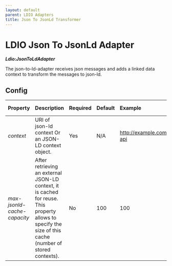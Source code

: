 ```yaml
---
layout: default
parent: LDIO Adapters
title: Json To JsonLd Transformer
---
```


# LDIO Json To JsonLd Adapter
***Ldio:JsonToLdAdapter***

The json-to-ld-adapter receives json messages and adds a linked data context to transform the messages to json-ld.

## Config

| Property                    | Description                                                                                                                                               | Required | Default | Example                   | Supported values                                 |
|:----------------------------|:----------------------------------------------------------------------------------------------------------------------------------------------------------|:---------|:--------|:--------------------------|:-------------------------------------------------|
| _context_                   | URI of json-ld context Or an JSON-LD context object.                                                                                                      | Yes      | N/A     | http://example.com/my-api | URI or Json Object (containing "@context" entry) |
| _max-jsonld-cache-capacity_ | After retrieving an external JSON-LD context, it is cached for reuse. This property allows to specify the size of this cache (number of stored contexts). | No       | 100     | 100                       | Integer                                          |
